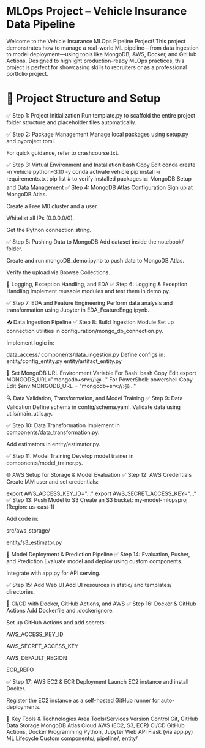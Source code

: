 # MLOps Project – Vehicle Insurance Data Pipeline
Welcome to the Vehicle Insurance MLOps Pipeline Project!
This project demonstrates how to manage a real-world ML pipeline—from data ingestion to model deployment—using tools like MongoDB, AWS, Docker, and GitHub Actions. Designed to highlight production-ready MLOps practices, this project is perfect for showcasing skills to recruiters or as a professional portfolio project.

# 🧱 Project Structure and Setup
✅ Step 1: Project Initialization
Run template.py to scaffold the entire project folder structure and placeholder files automatically.

✅ Step 2: Package Management
Manage local packages using setup.py and pyproject.toml.

For quick guidance, refer to crashcourse.txt.

✅ Step 3: Virtual Environment and Installation
bash
Copy
Edit
conda create -n vehicle python=3.10 -y
conda activate vehicle
pip install -r requirements.txt
pip list  # to verify installed packages
📊 MongoDB Setup and Data Management
✅ Step 4: MongoDB Atlas Configuration
Sign up at MongoDB Atlas.

Create a Free M0 cluster and a user.

Whitelist all IPs (0.0.0.0/0).

Get the Python connection string.

✅ Step 5: Pushing Data to MongoDB
Add dataset inside the notebook/ folder.

Create and run mongoDB_demo.ipynb to push data to MongoDB Atlas.

Verify the upload via Browse Collections.

📝 Logging, Exception Handling, and EDA
✅ Step 6: Logging & Exception Handling
Implement reusable modules and test them in demo.py.

✅ Step 7: EDA and Feature Engineering
Perform data analysis and transformation using Jupyter in EDA_FeatureEngg.ipynb.

📥 Data Ingestion Pipeline
✅ Step 8: Build Ingestion Module
Set up connection utilities in configuration/mongo_db_connection.py.

Implement logic in:

data_access/
components/data_ingestion.py
Define configs in:
entity/config_entity.py
entity/artifact_entity.py

🔐 Set MongoDB URL Environment Variable
For Bash:
bash
Copy
Edit
export MONGODB_URL="mongodb+srv://<username>:<password>@..."
For PowerShell:
powershell
Copy
Edit
$env:MONGODB_URL = "mongodb+srv://<username>:<password>@..."

🔍 Data Validation, Transformation, and Model Training
✅ Step 9: Data Validation
Define schema in config/schema.yaml.
Validate data using utils/main_utils.py.

✅ Step 10: Data Transformation
Implement in components/data_transformation.py.

Add estimators in entity/estimator.py.

✅ Step 11: Model Training
Develop model trainer in components/model_trainer.py.

🌐 AWS Setup for Storage & Model Evaluation
✅ Step 12: AWS Credentials
Create IAM user and set credentials:

export AWS_ACCESS_KEY_ID="..."
export AWS_SECRET_ACCESS_KEY="..."
✅ Step 13: Push Model to S3
Create an S3 bucket: my-model-mlopsproj (Region: us-east-1)

Add code in:

src/aws_storage/

entity/s3_estimator.py

🚀 Model Deployment & Prediction Pipeline
✅ Step 14: Evaluation, Pusher, and Prediction
Evaluate model and deploy using custom components.

Integrate with app.py for API serving.

✅ Step 15: Add Web UI
Add UI resources in static/ and templates/ directories.

🔄 CI/CD with Docker, GitHub Actions, and AWS
✅ Step 16: Docker & GitHub Actions
Add Dockerfile and .dockerignore.

Set up GitHub Actions and add secrets:

AWS_ACCESS_KEY_ID

AWS_SECRET_ACCESS_KEY

AWS_DEFAULT_REGION

ECR_REPO

✅ Step 17: AWS EC2 & ECR Deployment
Launch EC2 instance and install Docker.

Register the EC2 instance as a self-hosted GitHub runner for auto-deployments.

📌 Key Tools & Technologies
Area	Tools/Services
Version Control	Git, GitHub
Data Storage	MongoDB Atlas
Cloud	AWS (EC2, S3, ECR)
CI/CD	GitHub Actions, Docker
Programming	Python, Jupyter
Web API	Flask (via app.py)
ML Lifecycle	Custom components/, pipeline/, entity/
